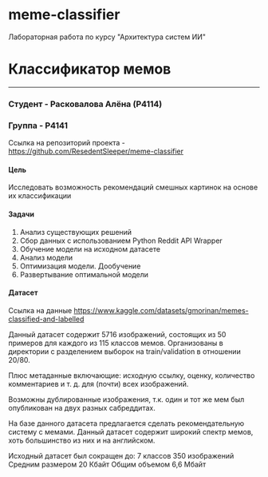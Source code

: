 # meme-classifier
Лабораторная работа по курсу "Архитектура систем ИИ"

# Классификатор мемов
-----
### Студент - Расковалова Алёна (P4114)
### Группа - P4141

Ссылка на репозиторий проекта - https://github.com/ResedentSleeper/meme-classifier

#### Цель
Исследовать возможность рекомендаций смешных картинок на основе их классификации

#### Задачи
1. Анализ существующих решений
2. Сбор данных с использованием Python Reddit API Wrapper 
3. Обучение модели на исходном датасете
4. Анализ модели 
5. Оптимизация модели. Дообучение 
6. Развертывание оптимальной модели

#### Датасет

Ссылка на данные https://www.kaggle.com/datasets/gmorinan/memes-classified-and-labelled

Данный датасет содержит 5716 изображений, состоящих из 50 примеров для каждого из 115 классов мемов. Организованы в директории с разделением выборок на train/validation в отношении 20/80. 

Плюс метаданные включающие:  исходную ссылку, оценку, количество комментариев и т. д. для (почти) всех изображений. 

Возможны дублированные изображения, т.к. один и тот же мем был опубликован на двух разных сабреддитах. 

На базе данного датасета предлагается сделать рекомендательную систему с мемами. Данный датасет содержит широкий спектр мемов, хоть большинство из них и на английском. 

Исходный датасет был сокращен до: 
7 классов 
350 изображений 
Средним размером 20 Кбайт
Общим объемом 6,6 Мбайт

